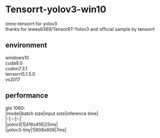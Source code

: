 # Tensorrt-yolov3-win10
onnx-tensorrt for yolov3  
thanks for lewes6369/TensorRT-Yolov3 and official sample by tensorrt  
## environment  
windows10  
cuda9.0  
cudnn7.3.1  
tensorrt5.1.5.0  
vs2017  
## performance  
gtx 1060:  
|model|batch size|input size|inference time|  
|-|:-:|-:|  
|yolov3|1|416x416|25ms|  
|yolov3-tiny|1|608x608|7ms|

